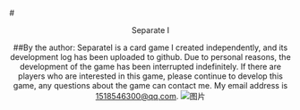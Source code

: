 #<center> Separate Ⅰ

##By the author: 
   SeparateⅠ is a card game I created independently, and its development log has been uploaded to github. Due to personal reasons, the development of the game has been interrupted indefinitely. If there are players who are interested in this game, please continue to develop this game, any questions about the game can contact me.  My email address is 1518546300@qq.com.
![图片]([https://raw.githubusercontent.com/1518546300/Separate-/main/Assets/Resources/Texture/Icon/icon_512.png]#pic_center)
